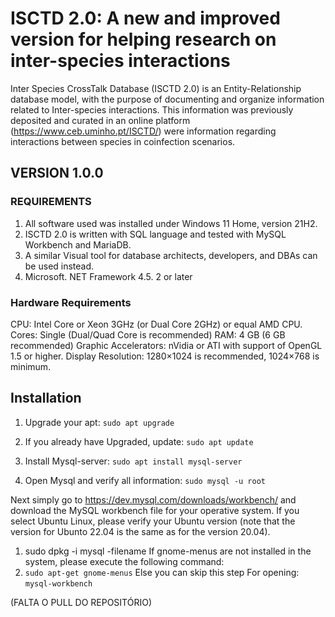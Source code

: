 # ISCTD 2.0: A new and improved version for helping research on inter-species interactions

Inter Species CrossTalk Database (ISCTD 2.0) is an Entity-Relationship database model, with the purpose of documenting and organize information related to Inter-species interactions. This information was previously deposited and curated in an online platform (https://www.ceb.uminho.pt/ISCTD/) were information regarding interactions between species in coinfection scenarios.

## VERSION 1.0.0

### REQUIREMENTS

1. All software used was installed under Windows 11 Home, version 21H2.
2. ISCTD 2.0 is written with SQL language and tested with MySQL Workbench and MariaDB. 
3. A similar Visual tool for database architects, developers, and DBAs can be used instead.
4. Microsoft. NET Framework 4.5. 2 or later

### Hardware Requirements

CPU: Intel Core or Xeon 3GHz (or Dual Core 2GHz) or equal AMD CPU.
Cores: Single (Dual/Quad Core is recommended)
RAM: 4 GB (6 GB recommended)
Graphic Accelerators: nVidia or ATI with support of OpenGL 1.5 or higher.
Display Resolution: 1280×1024 is recommended, 1024×768 is minimum.

## Installation

1. Upgrade your apt: `sudo apt upgrade`

2. If you already have Upgraded, update: `sudo apt update`

3. Install Mysql-server: `sudo apt install mysql-server`

4. Open Mysql and verify all information: `sudo mysql -u root`

Next simply go to https://dev.mysql.com/downloads/workbench/ and download the MySQL workbench file for your operative system.
If you select Ubuntu Linux, please verify your Ubuntu version (note that the version for Ubunto 22.04 is the same as for the version 20.04).

1. sudo dpkg -i mysql -filename
If gnome-menus are not installed in the system, please execute the following command:
2. `sudo apt-get gnome-menus`
Else you can skip this step
For opening: `mysql-workbench`


(FALTA O PULL DO REPOSITÓRIO)
